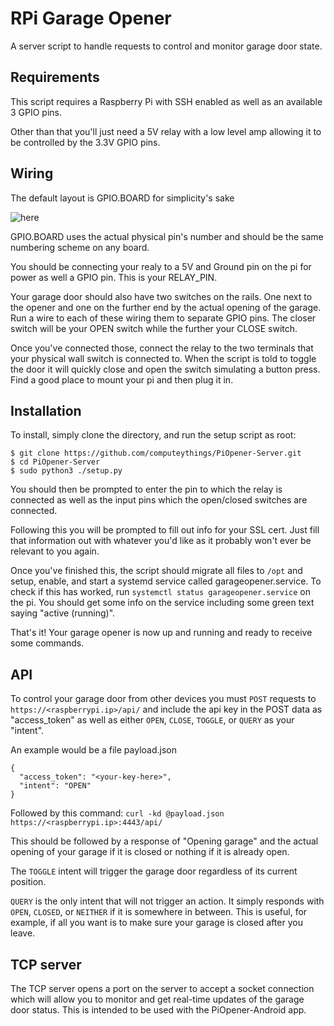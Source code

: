 # RPi Garage Opener
A server script to handle requests to control and monitor garage door state.

## Requirements
This script requires a Raspberry Pi with SSH enabled as well as an available 3 GPIO pins.

Other than that you'll just need a 5V relay with a low level amp allowing it to be controlled by the 3.3V GPIO pins.

## Wiring
The default layout is GPIO.BOARD for simplicity's sake

![here](https://www.jameco.com/Jameco/workshop/circuitnotes/raspberry_pi_circuit_note_fig2a.jpg)

GPIO.BOARD uses the actual physical pin's number and should be the same numbering scheme on any board.

You should be connecting your realy to a 5V and Ground pin on the pi for power as well a GPIO pin. This is your RELAY_PIN.

Your garage door should also have two switches on the rails. One next to the opener and one on the further end by the actual opening of the garage. Run a wire to each of these wiring them to separate GPIO pins. The closer switch will be your OPEN switch while the further your CLOSE switch.

Once you've connected those, connect the relay to the two terminals that your physical wall switch is connected to. When the script is told to toggle the door it will quickly close and open the switch simulating a button press. Find a good place to mount your pi and then plug it in.

## Installation
To install, simply clone the directory, and run the setup script as root:

    $ git clone https://github.com/computeythings/PiOpener-Server.git
    $ cd PiOpener-Server
    $ sudo python3 ./setup.py

You should then be prompted to enter the pin to which the relay is connected as well as the input pins which the open/closed switches are connected.

Following this you will be prompted to fill out info for your SSL cert. Just fill that information out with whatever you'd like as it probably won't ever be relevant to you again.

Once you've finished this, the script should migrate all files to `/opt` and setup, enable, and start a systemd service called garageopener.service. To check if this has worked, run `systemctl status garageopener.service` on the pi. You should get some info on the service including some green text saying "active (running)".

That's it! Your garage opener is now up and running and ready to receive some commands.

## API
To control your garage door from other devices you must `POST` requests to `https://<raspberrypi.ip>/api/` and include the api key in the POST data as "access_token" as well as either `OPEN`, `CLOSE`, `TOGGLE`, or `QUERY` as your "intent".

An example would be a file payload.json

    {
      "access_token": "<your-key-here>",
      "intent": "OPEN"
    }

Followed by this command: `curl -kd @payload.json https://<raspberrypi.ip>:4443/api/`

This should be followed by a response of "Opening garage" and the actual opening of your garage if it is closed or nothing if it is already open.

The `TOGGLE` intent will trigger the garage door regardless of its current position.

`QUERY` is the only intent that will not trigger an action. It simply responds with `OPEN`, `CLOSED`, or `NEITHER` if it is somewhere in between. This is useful, for example, if all you want is to make sure your garage is closed after you leave.

## TCP server
The TCP server opens a port on the server to accept a socket connection which will allow you to monitor and get real-time updates of the garage door status. This is intended to be used with the PiOpener-Android app.
